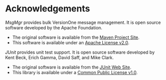 # Acknowledgements #
 
*MsgMgr* provides bulk VersionOne message management. It is open source software developed by the Apache Foundation.
* The original software is available from the [Maven Project Site](http://maven.apache.org/).
* This software is available under an [Apache License v2.0](http://maven.apache.org/license.html).
 
*JUnit* provides unit test support. It is open source software developed by Kent Beck, Erich Gamma, David Saff, and Mike Clark.
* The original software is available from the [JUnit Web Site](http://www.junit.org/).
* This library is available under a [Common Public License v1.0](http://www.junit.org/license).